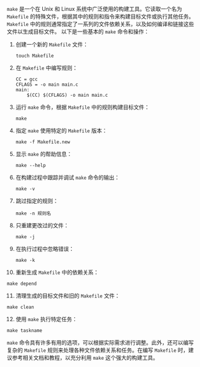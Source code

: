  `make` 是一个在 Unix 和 Linux 系统中广泛使用的构建工具。它读取一个名为 `Makefile` 的特殊文件，根据其中的规则和指令来构建目标文件或执行其他任务。`Makefile` 中的规则通常指定了一系列的文件依赖关系，以及如何编译和链接这些文件以生成目标文件。
以下是一些基本的 `make` 命令和操作：
1. 创建一个新的 `Makefile` 文件：
   ```
   touch Makefile
   ```
2. 在 `Makefile` 中编写规则：
   ```
   CC = gcc
   CFLAGS = -o main main.c
   main:
       $(CC) $(CFLAGS) -o main main.c
   ```
3. 运行 `make` 命令，根据 `Makefile` 中的规则构建目标文件：
   ```
   make
   ```
4. 指定 `make` 使用特定的 `Makefile` 版本：
   ```
   make -f Makefile.new
   ```
5. 显示 `make` 的帮助信息：
   ```
   make --help
   ```
6. 在构建过程中跟踪并调试 `make` 命令的输出：
   ```
   make -v
   ```
7. 跳过指定的规则：
   ```
   make -n 规则名
   ```
8. 只重建更改过的文件：
   ```
   make -j
   ```
9. 在执行过程中忽略错误：
   ```
   make -k
   ```
10. 重新生成 `Makefile` 中的依赖关系：
   ```
   make depend
   ```
11. 清理生成的目标文件和旧的 `Makefile` 文件：
   ```
   make clean
   ```
12. 使用 `make` 执行特定任务：
   ```
   make taskname
   ```
`make` 命令具有许多有用的选项，可以根据实际需求进行调整。此外，还可以编写复杂的 `Makefile` 规则来处理各种文件依赖关系和任务。在编写 `Makefile` 时，建议参考相关文档和教程，以充分利用 `make` 这个强大的构建工具。